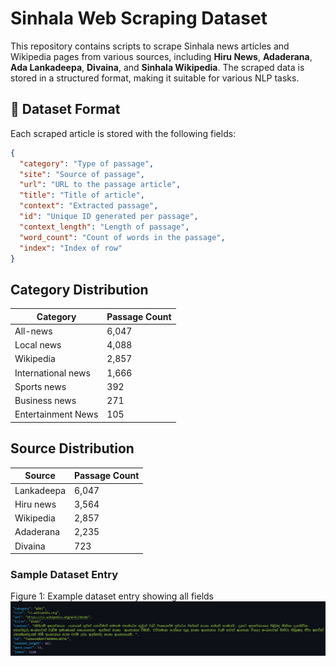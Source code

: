 # Sinhala Web Scraping Dataset

This repository contains scripts to scrape Sinhala news articles and Wikipedia pages from various sources, including **Hiru News**, **Adaderana**, **Ada Lankadeepa**, **Divaina**, and **Sinhala Wikipedia**. The scraped data is stored in a structured format, making it suitable for various NLP tasks.

## 📝 Dataset Format

Each scraped article is stored with the following fields:

```json
{
  "category": "Type of passage",
  "site": "Source of passage",
  "url": "URL to the passage article",
  "title": "Title of article",
  "context": "Extracted passage",
  "id": "Unique ID generated per passage",
  "context_length": "Length of passage",
  "word_count": "Count of words in the passage",
  "index": "Index of row"
}
```
## Category Distribution
| Category            |	Passage Count |
|---------------------|---------------|
| All-news            |  6,047        |
| Local news	        |  4,088        |
| Wikipedia	          |  2,857        |
| International news	|  1,666        |
| Sports news	        |    392        |
| Business news	      |    271        |
| Entertainment News	|    105        |

## Source Distribution

| Source              |	Passage Count |
|---------------------|---------------|
| Lankadeepa          |  6,047        |
| Hiru news	          |  3,564        |
| Wikipedia	          |  2,857        |
| Adaderana	          |  2,235        |
| Divaina	            |    723        | 


### Sample Dataset Entry
Figure 1: Example dataset entry showing all fields
![Sample Entry](sample_data.png)

